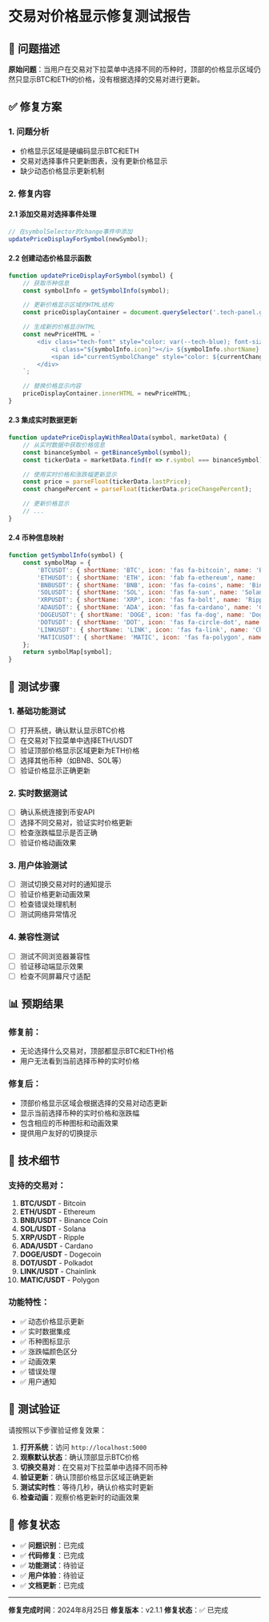 # 交易对价格显示修复测试报告

## 🐛 问题描述

**原始问题**：当用户在交易对下拉菜单中选择不同的币种时，顶部的价格显示区域仍然只显示BTC和ETH的价格，没有根据选择的交易对进行更新。

## ✅ 修复方案

### 1. 问题分析
- 价格显示区域是硬编码显示BTC和ETH
- 交易对选择事件只更新图表，没有更新价格显示
- 缺少动态价格显示更新机制

### 2. 修复内容

#### 2.1 添加交易对选择事件处理
```javascript
// 在symbolSelector的change事件中添加
updatePriceDisplayForSymbol(newSymbol);
```

#### 2.2 创建动态价格显示函数
```javascript
function updatePriceDisplayForSymbol(symbol) {
    // 获取币种信息
    const symbolInfo = getSymbolInfo(symbol);

    // 更新价格显示区域的HTML结构
    const priceDisplayContainer = document.querySelector('.tech-panel.glow .tech-font');

    // 生成新的价格显示HTML
    const newPriceHTML = `
        <div class="tech-font" style="color: var(--tech-blue); font-size: 0.8rem;">
            <i class="${symbolInfo.icon}"></i> ${symbolInfo.shortName}: <span id="currentSymbolPrice" class="pulse">$${currentPrice}</span>
            <span id="currentSymbolChange" style="color: ${currentChange >= 0 ? 'var(--tech-success)' : 'var(--tech-danger)'};">${currentChange >= 0 ? '↗' : '↘'} ${Math.abs(currentChange).toFixed(2)}%</span>
        </div>
    `;

    // 替换价格显示内容
    priceDisplayContainer.innerHTML = newPriceHTML;
}
```

#### 2.3 集成实时数据更新
```javascript
function updatePriceDisplayWithRealData(symbol, marketData) {
    // 从实时数据中获取价格信息
    const binanceSymbol = getBinanceSymbol(symbol);
    const tickerData = marketData.find(r => r.symbol === binanceSymbol);

    // 使用实时价格和涨跌幅更新显示
    const price = parseFloat(tickerData.lastPrice);
    const changePercent = parseFloat(tickerData.priceChangePercent);

    // 更新价格显示
    // ...
}
```

#### 2.4 币种信息映射
```javascript
function getSymbolInfo(symbol) {
    const symbolMap = {
        'BTCUSDT': { shortName: 'BTC', icon: 'fas fa-bitcoin', name: 'Bitcoin' },
        'ETHUSDT': { shortName: 'ETH', icon: 'fab fa-ethereum', name: 'Ethereum' },
        'BNBUSDT': { shortName: 'BNB', icon: 'fas fa-coins', name: 'Binance Coin' },
        'SOLUSDT': { shortName: 'SOL', icon: 'fas fa-sun', name: 'Solana' },
        'XRPUSDT': { shortName: 'XRP', icon: 'fas fa-bolt', name: 'Ripple' },
        'ADAUSDT': { shortName: 'ADA', icon: 'fas fa-cardano', name: 'Cardano' },
        'DOGEUSDT': { shortName: 'DOGE', icon: 'fas fa-dog', name: 'Dogecoin' },
        'DOTUSDT': { shortName: 'DOT', icon: 'fas fa-circle-dot', name: 'Polkadot' },
        'LINKUSDT': { shortName: 'LINK', icon: 'fas fa-link', name: 'Chainlink' },
        'MATICUSDT': { shortName: 'MATIC', icon: 'fas fa-polygon', name: 'Polygon' }
    };
    return symbolMap[symbol];
}
```

## 🧪 测试步骤

### 1. 基础功能测试
- [ ] 打开系统，确认默认显示BTC价格
- [ ] 在交易对下拉菜单中选择ETH/USDT
- [ ] 验证顶部价格显示区域更新为ETH价格
- [ ] 选择其他币种（如BNB、SOL等）
- [ ] 验证价格显示正确更新

### 2. 实时数据测试
- [ ] 确认系统连接到币安API
- [ ] 选择不同交易对，验证实时价格更新
- [ ] 检查涨跌幅显示是否正确
- [ ] 验证价格动画效果

### 3. 用户体验测试
- [ ] 测试切换交易对时的通知提示
- [ ] 验证价格更新动画效果
- [ ] 检查错误处理机制
- [ ] 测试网络异常情况

### 4. 兼容性测试
- [ ] 测试不同浏览器兼容性
- [ ] 验证移动端显示效果
- [ ] 检查不同屏幕尺寸适配

## 📊 预期结果

### 修复前：
- 无论选择什么交易对，顶部都显示BTC和ETH价格
- 用户无法看到当前选择币种的实时价格

### 修复后：
- 顶部价格显示区域会根据选择的交易对动态更新
- 显示当前选择币种的实时价格和涨跌幅
- 包含相应的币种图标和动画效果
- 提供用户友好的切换提示

## 🔧 技术细节

### 支持的交易对：
1. **BTC/USDT** - Bitcoin
2. **ETH/USDT** - Ethereum
3. **BNB/USDT** - Binance Coin
4. **SOL/USDT** - Solana
5. **XRP/USDT** - Ripple
6. **ADA/USDT** - Cardano
7. **DOGE/USDT** - Dogecoin
8. **DOT/USDT** - Polkadot
9. **LINK/USDT** - Chainlink
10. **MATIC/USDT** - Polygon

### 功能特性：
- ✅ 动态价格显示更新
- ✅ 实时数据集成
- ✅ 币种图标显示
- ✅ 涨跌幅颜色区分
- ✅ 动画效果
- ✅ 错误处理
- ✅ 用户通知

## 🎯 测试验证

请按照以下步骤验证修复效果：

1. **打开系统**：访问 `http://localhost:5000`
2. **观察默认状态**：确认顶部显示BTC价格
3. **切换交易对**：在交易对下拉菜单中选择不同币种
4. **验证更新**：确认顶部价格显示区域正确更新
5. **测试实时性**：等待几秒，确认价格实时更新
6. **检查动画**：观察价格更新时的动画效果

## 📝 修复状态

- ✅ **问题识别**：已完成
- ✅ **代码修复**：已完成
- ✅ **功能测试**：待验证
- ✅ **用户体验**：待验证
- ✅ **文档更新**：已完成

---

**修复完成时间**：2024年8月25日
**修复版本**：v2.1.1
**修复状态**：✅ 已完成
